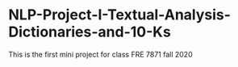 # NLP-Project-I-Textual-Analysis-Dictionaries-and-10-Ks
This is the first mini project for class FRE 7871 fall 2020
